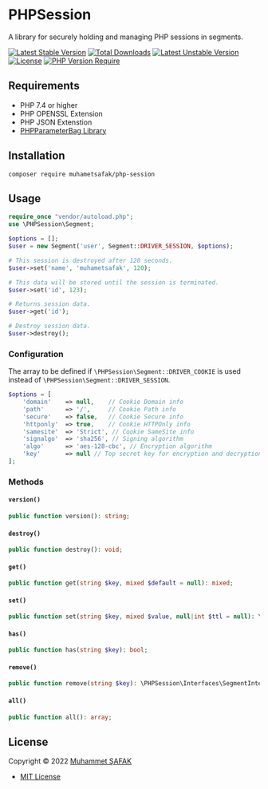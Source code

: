 # PHPSession

A library for securely holding and managing PHP sessions in segments.

[![Latest Stable Version](http://poser.pugx.org/muhametsafak/php-session/v)](https://packagist.org/packages/muhametsafak/php-session) [![Total Downloads](http://poser.pugx.org/muhametsafak/php-session/downloads)](https://packagist.org/packages/muhametsafak/php-session) [![Latest Unstable Version](http://poser.pugx.org/muhametsafak/php-session/v/unstable)](https://packagist.org/packages/muhametsafak/php-session) [![License](http://poser.pugx.org/muhametsafak/php-session/license)](https://packagist.org/packages/muhametsafak/php-session) [![PHP Version Require](http://poser.pugx.org/muhametsafak/php-session/require/php)](https://packagist.org/packages/muhametsafak/php-session)


## Requirements

- PHP 7.4 or higher
- PHP OPENSSL Extension
- PHP JSON Extenstion
- [PHPParameterBag Library](https://github.com/muhametsafak/PHPParameterBag)

## Installation

```
composer require muhametsafak/php-session
```

## Usage

```php 
require_once "vendor/autoload.php";
use \PHPSession\Segment;

$options = [];
$user = new Segment('user', Segment::DRIVER_SESSION, $options);

# This session is destroyed after 120 seconds.
$user->set('name', 'muhametsafak', 120);

# This data will be stored until the session is terminated.
$user->set('id', 123);

# Returns session data.
$user->get('id');

# Destroy session data.
$user->destroy();
```

### Configuration

The array to be defined if `\PHPSession\Segment::DRIVER_COOKIE` is used instead of `\PHPSession\Segment::DRIVER_SESSION`.

```php 
$options = [
    'domain'    => null,    // Cookie Domain info
    'path'      => '/',     // Cookie Path info
    'secure'    => false,   // Cookie Secure info
    'httponly'  => true,    // Cookie HTTPOnly info
    'samesite'  => 'Strict', // Cookie SameSite info
    'signalgo'  => 'sha256', // Signing algorithm
    'algo'      => 'aes-128-cbc', // Encryption algorithm
    'key'       => null // Top secret key for encryption and decryption.
];
```

### Methods

#### `version()`

```php 
public function version(): string;
```

#### `destroy()`

```php 
public function destroy(): void;
```

#### `get()`

```php 
public function get(string $key, mixed $default = null): mixed;
```

#### `set()`

```php 
public function set(string $key, mixed $value, null|int $ttl = null): \PHPSession\Interfaces\SegmentInterface;
```

#### `has()`

```php 
public function has(string $key): bool;
```

#### `remove()`

```php 
public function remove(string $key): \PHPSession\Interfaces\SegmentInterface;
```

#### `all()`

```php 
public function all(): array;
```

## License

Copyright &copy; 2022 [Muhammet ŞAFAK](https://www.muhammetsafak.com.tr)

- [MIT License](https://github.com/muhametsafak/PHPSession/blob/main/LICENSE)
